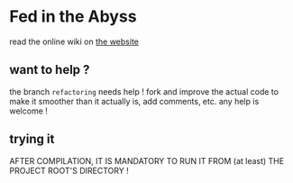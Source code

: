 # Fed in the Abyss

read the online wiki on [the website](http://fita.rudreais.com)

## want to help ?

the branch `refactoring` needs help ! fork and improve the actual code to make it smoother than it actually is, add comments, etc. any help is welcome !

## trying it

AFTER COMPILATION, IT IS MANDATORY TO RUN IT FROM (at least) THE PROJECT ROOT'S DIRECTORY !
